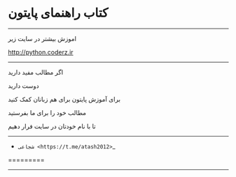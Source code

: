 
کتاب راهنمای پایتون
=====
******

اموزش بیشتر در سایت زیر

http://python.coderz.ir

*****

اگر مطالب مفید دارید 

دوست دارید

برای آموزش پایتون برای   هم زبانان کمک کنید

مطالب خود را برای  ما بفرستید
 
تا با نام خودتان در سایت فرار دهیم


********

* `شجاعی <https://t.me/atash2012>`_

=========

**********